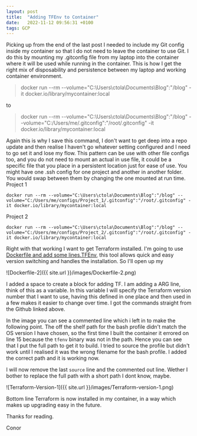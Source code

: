 ```yaml
---
layout: post
title:  "Adding TFEnv to Container"
date:   2022-11-12 09:56:31 +0100
tags: GCP
---
```


Picking up from the end of the last post I needed to include my Git config inside my container so that I do not need to leave the container to use Git. I do this by mounting my .gitconfig file from my laptop into the container where it will be used while running in the container. This is how I get the right mix of disposability and persistence between my laptop and working container environment. 


>docker run --rm --volume="C:\Users\ctola\Documents\Blog":"/blog" -it docker.io/library/mycontainer:local

to

>docker run --rm --volume="C:\Users\ctola\Documents\Blog":"/blog" --volume="C:/Users/me/.gitconfig":"/root/.gitconfig" -it docker.io/library/mycontainer:local


Again this is why I save this command, I don't want to get deep into a repo update and then realise I haven't go whatever setting configured and I need to go set it and lose my flow. This pattern can be use with other file configs too, and you do not need to mount an actual in use file, it could be a specific file that you place in a persistent location just for ease of use. You might have one .ssh config for one project and another in another folder. You would swap between them by changing the one mounted at run time.
Project 1
```
docker run --rm --volume="C:\Users\ctola\Documents\Blog":"/blog" --volume="C:/Users/me/configs/Project_1/.gitconfig":"/root/.gitconfig" -it docker.io/library/mycontainer:local
```
Project 2
```
docker run --rm --volume="C:\Users\ctola\Documents\Blog":"/blog" --volume="C:/Users/me/configs/Project_2/.gitconfig":"/root/.gitconfig" -it docker.io/library/mycontainer:local
```

Right with that working I want to get Terraform installed. I'm going to use [Dockerfile and add some lines.TFEnv](https://github.com/tfutils/tfenv), this tool allows quick and easy version switching and handles the installation. So I'll open up my 

![Dockerfile-2]({{ site.url }}/images/Dockerfile-2.png)

I added a space to create a block for adding TF. I am adding a ARG line, think of this as a variable. In this variable I will specify the Terraform version number that I want to use, having this defined in one place and then used in a few makes it easier to change over time. I got the commands straight from the Github linked above.

In the image you can see a commented line which i left in to make the following point. The off the shelf path for the bash profile didn't match the OS version I have chosen, so the first time I built the container it errored on line 15 because the `tfenv` binary was not in the path. Hence you can see that I put the full path to get it to build. I tried to source the profile but didn't work until I realised it was the wrong filename for the bash profile. I added the correct path and it is working now.

I will now remove the last `source` line and the commented out line. Wether I bother to replace the full path with a short path I dont know, maybe.

![Terraform-Version-1]({{ site.url }}/images/Terraform-version-1.png)

Bottom line Terraform is now installed in my container, in a way which makes up upgrading easy in the future.

Thanks for reading.

Conor
